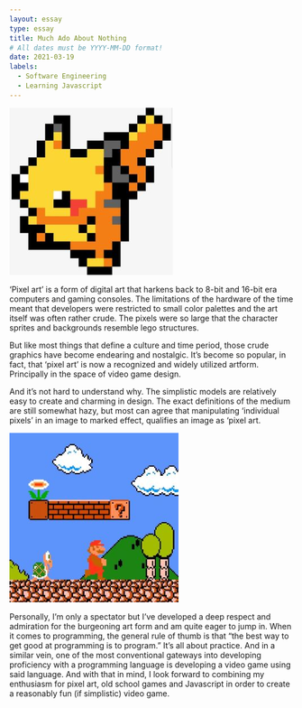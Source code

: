 ```yaml
---
layout: essay
type: essay
title: Much Ado About Nothing
# All dates must be YYYY-MM-DD format!
date: 2021-03-19
labels:
  - Software Engineering
  - Learning Javascript
---
```


<img class="ui tiny left circular floated image" src="../images/pikachu.jpg">

‘Pixel art’ is a form of digital art that harkens back to 8-bit and 16-bit era computers and gaming consoles. The limitations of the hardware of the time meant that developers were restricted to small color palettes and the art itself was often rather crude. The pixels were so large that the character sprites and backgrounds resemble lego structures. 

But like most things that define a culture and time period, those crude graphics have become endearing and nostalgic. It’s become so popular, in fact, that ‘pixel art’ is now a recognized and widely utilized artform. Principally in the space of video game design. 

And it’s not hard to understand why. The simplistic models are relatively easy to create and charming in design. The exact definitions of the medium are still somewhat hazy, but most can agree that manipulating ‘individual pixels’ in an image to marked effect, qualifies an image as ‘pixel art.

<img class="ui tiny left circular floated image" src="../images/mario.jpg">

Personally, I’m only a spectator but I’ve developed a deep respect and admiration for the burgeoning art form and am quite eager to jump in. When it comes to programming, the general rule of thumb is that “the best way to get good at programming is to program.” It’s all about practice. And in a similar vein, one of the most conventional gateways into developing proficiency with a programming language is developing a video game using said language. And with that in mind, I look forward to combining my enthusiasm for pixel art, old school games and Javascript in order to create a reasonably fun (if simplistic) video game. 


